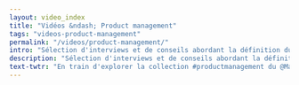 ```yaml
---
layout: video_index
title: "Vidéos &ndash; Product management"
tags: "videos-product-management"
permalink: "/videos/product-management/"
intro: "Sélection d'interviews et de conseils abordant la définition du product management, l'évolution du design & l'organisation d'une équipe projet. Cette sélection tente d'apporter des réponses aux problématiques qu'un product manager rencontre au quotidien – de l'organisation de la recherche UX jusqu'à la mesure des performances de l'expérience, en passant par le design et l'implémentation technique."
description: "Sélection d'interviews et de conseils abordant la définition du product management, l'évolution du design & l'organisation d'une équipe projet."
text-twtr: "En train d'explorer la collection #productmanagement du @MagDuWebdesign"
---
```

